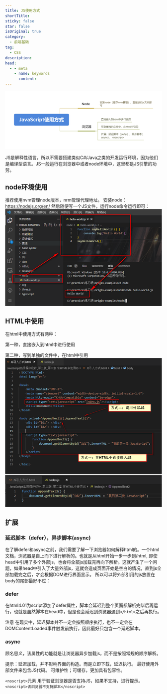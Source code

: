 ```yaml
---
title: JS使用方式
shortTitle: 
sticky: false
star: false
isOriginal: true
category:
  - 前端基础
tag:
  - CSS
description: 
head:
  - - meta
    - name: keywords
      content: 
---
```

![](./assets/JavaScript使用方式.png)

JS是解释性语言，所以不需要搭建类似C#/Java之类的开发运行环境，因为他们是编译型语言。JS一般运行在浏览器中或者node环境中，这里都是JS引擎的功劳。

## node环境使用
推荐使用nvm管理node版本，nrm管理代理地址。
安装node：https://nodejs.org/en/
然后随便写一个JS文件，运行node命令运行即可：
![](./assets/node-run.png)

## HTML中使用
在html中使用方式有两种：

第一种，直接嵌入到html中进行使用

第二种，写到单独的文件中，在html中引用
![](./assets/html-use-js.png)
![](./assets/html-use-js-1.png)


## 扩展

### 延迟脚本（defer），异步脚本(async)
在了解defer和async之前，我们需要了解一下浏览器如何解释html的。一个html文档，浏览器是自上而下进行解析的。也就是从html开始一步一步到/html, 即使head中引用了多个外部js，也会将全部js加载完再向下解析。这就产生了一个问题，如果head中引入了大量外部js，这就会造成页面开始是空白的情况，直到js全部加载完之后，才会根据DOM进行界面显示。
所以可以将外部引用的js放置在body的尾部最好不过：

### defer
在html4.01为script添加了defer属性，脚本会延迟到整个页面都解析完毕后再运行，也就是虽然脚本在head中，但是也会延迟到浏览器遇到```</html>```之后再执行。

注意
在现实中，延迟脚本并不一定会按照顺序执行，也不一定会在DOMContentLoaded事件触发前执行，因此最好只包含一个延迟脚本。

### async
顾名思义，该属性的功能就是让浏览器异步加载js，而不是按照常规的顺序解析。

提示：延迟加载，并不影响界面的构造。而是立即下载，延迟执行。
最好使用外部文件来包含JS代码。
可维护性；可缓存，更加具有包容性。

```<noscript>```元素
用于验证浏览器是否支持JS，如果不支持，进行提示。
```<noscript>该浏览器不支持脚本</noscript>```